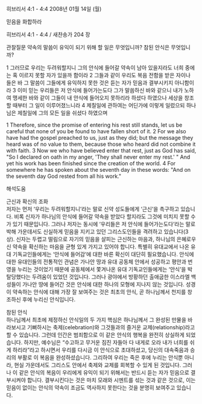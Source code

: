 히브리서 4:1 - 4:4 
2008년 01월 14일 (월)

믿음을 화합하라



히브리서 4:1 - 4:4 / 새찬송가 204 장


관찰질문
약속의 말씀이 유익이 되기 위해 할 일은 무엇입니까? 
참된 안식은 무엇입니까? 

1 그러므로 우리는 두려워할지니 그의 안식에 들어갈 약속이 남아 있을지라도 너희 중에는 혹 이르지 못할 자가 있을까 함이라 2 그들과 같이 우리도 복음 전함을 받은 자이나 들은 바 그 말씀이 그들에게 유익하지 못한 것은 듣는 자가 믿음과 결부시키지 아니함이라 3 이미 믿는 우리들은 저 안식에 들어가는도다 그가 말씀하신 바와 같으니 내가 노하여 맹세한 바와 같이 그들이 내 안식에 들어오지 못하리라 하셨다 하였으나 세상을 창조할 때부터 그 일이 이루어졌느니라 4 제칠일에 관하여는 어딘가에 이렇게 일렀으되 하나님은 제칠일에 그의 모든 일을 쉬셨다 하였으며  

1 Therefore, since the promise of entering his rest still stands, let us be careful that none of you be found to have fallen short of it. 2 For we also have had the gospel preached to us, just as they did; but the message they heard was of no value to them, because those who heard did not combine it with faith. 3 Now we who have believed enter that rest, just as God has said, "So I declared on oath in my anger, 'They shall never enter my rest.' " And yet his work has been finished since the creation of the world. 4 For somewhere he has spoken about the seventh day in these words: "And on the seventh day God rested from all his work."

해석도움





근신과 확신의 조화  
저자는 먼저 ‘우리는 두려워할지니’라는 말로 신약 성도들에게 ‘근신’을 촉구하고 있습니다. 비록 신자가 하나님의 안식에 들어갈 약속을 받았다 할지라도 그것에 미치지 못할 수가 있기 때문입니다. 그러나 저자는 동시에 ‘우리들은 저 안식에 들어가는도다’라는 말로 박해 가운데서도 신실하게 믿음을 지키고 있던 그리스도인들을 격려하고 있습니다(3상). 신자는 두렵고 떨림으로 자기의 믿음을 살피는 근신하는 마음과, 하나님의 은혜로우신 약속을 확신하는 마음을 균형 있게 가지고 있어야 합니다. 특별히 유대교에서 나온 유대 기독교인들에게는 ‘안식에 들어감’에 대한 바른 확신이 대단히 필요했습니다. 안식에 대한 유대인들의 전통적인 관념은 가나안 땅과 유대 공동체 안에서 성공하고 평안과 번영을 누리는 것이었기 때문에 공동체에서 쫓겨나온 유대 기독교인들에게는 ‘안식’을 박탈당했다는 두려움이 있었던 것입니다. 그러나 광야에서 방황하던 출애굽한 이스라엘 백성들이 가나안 땅에 들어간 것은 안식에 대한 하나의 모형에 지나지 않는 것입니다. 성경이 약속하는 안식에 대해 가장 잘 보여주는 것은 최초의 안식, 곧 하나님께서 천지를 창조하신 후에 누리신 안식입니다.     

참된 안식  
하나님께서 최초에 제정하신 안식일의 두 가지 핵심은 하나님께서 그 완성된 만물을 바라보시고 기뻐하시는 축제(celebration)와 그것들과의 즐거운 교제(relationship)라고 할 수 있습니다. 그런데 인간은 범죄함으로 이 같은 안식의 행복을 완전히 상실하게 되었습니다. 하지만, 예수님은 “수고하고 무거운 짐진 자들아 다 내게로 오라 내가 너희를 쉬게 하리라”라고 하시면서 우리를 다시금 이 안식으로 초대하셨고, 당신의 대속죽음과 승리의 부활로 이 복음을 완성하셨습니다. 그리하여 우리는 죽은 후에 누리는 안식뿐 아니라, 현실 가운데서도 그리스도 안에서 축제와 교제를 회복할 수 있게 된 것입니다. 그러나 이 같은 안식의 복음이 우리에게 유익이 되기 위해서는 반드시 듣는 자가 믿음으로 결부시켜야 합니다. 결부시킨다는 것은 마치 모래와 시멘트를 섞는 것과 같은 것으로, 이는 믿음이 없이는 안식의 약속이 조금도 역사하지 못한다는 것을 분명히 보여주고 있습니다.